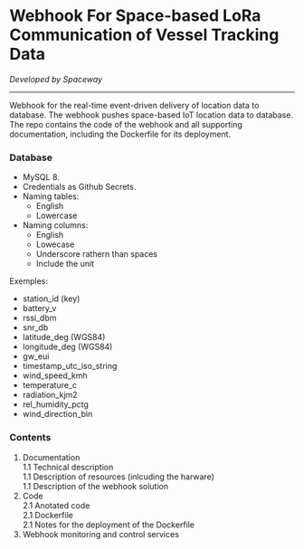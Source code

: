 # Webhook For Space-based LoRa Communication of Vessel Tracking Data
*Developed by Spaceway*
_____

Webhook for the real-time event-driven delivery of location data to database. The webhook pushes space-based IoT location data to database.   
The repo contains the code of the webhook and all supporting documentation, including the Dockerfile for its deployment.

### Database  
+ MySQL 8.
+ Credentials as Github Secrets.
+ Naming tables:
  + English
  + Lowercase
+ Naming columns:
  + English
  + Lowecase
  + Underscore rathern than spaces
  + Include the unit

Exemples:
+ station_id           (key)
+ battery_v
+ rssi_dbm
+ snr_db
+ latitude_deg         (WGS84)
+ longitude_deg        (WGS84)
+ gw_eui
+ timestamp_utc_iso_string 
+ wind_speed_kmh
+ temperature_c
+ radiation_kjm2
+ rel_humidity_pctg
+ wind_direction_bin

### Contents  
1. Documentation  
 1.1 Technical description  
 1.1 Description of resources (inlcuding the harware)  
 1.1 Description of the webhook solution  
2. Code  
2.1 Anotated code  
2.1 Dockerfile  
2.1 Notes for the deployment of the Dockerfile  
3. Webhook monitoring and control services  

